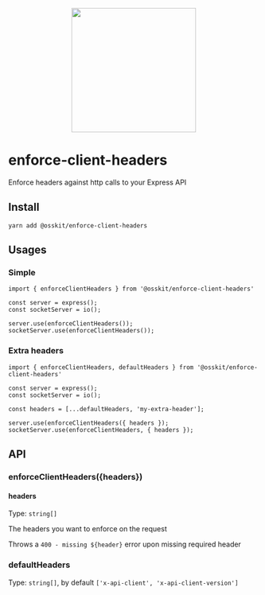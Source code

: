 <p align="center">
  <img width="250" height="250" src="https://user-images.githubusercontent.com/15312980/175081365-2cfd0580-5ce2-4483-b1aa-2dfc44f0748c.svg"/>
 </p>
                                                                                                                                           
# enforce-client-headers
Enforce headers against http calls to your Express API

## Install
```
yarn add @osskit/enforce-client-headers
```

## Usages

### Simple
```
import { enforceClientHeaders } from '@osskit/enforce-client-headers'

const server = express();
const socketServer = io();

server.use(enforceClientHeaders());
socketServer.use(enforceClientHeaders());
```

### Extra headers

```
import { enforceClientHeaders, defaultHeaders } from '@osskit/enforce-client-headers'

const server = express();
const socketServer = io();

const headers = [...defaultHeaders, 'my-extra-header'];

server.use(enforceClientHeaders({ headers });
socketServer.use(enforceClientHeaders, { headers });
```

## API

### enforceClientHeaders({headers})
#### headers
Type: `string[]`

The headers you want to enforce on the request

Throws a `400 - missing ${header}` error upon missing required header

### defaultHeaders

Type: `string[]`, by default `['x-api-client', 'x-api-client-version']`
